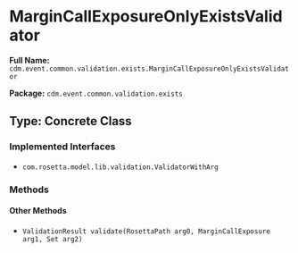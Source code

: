 # MarginCallExposureOnlyExistsValidator

**Full Name:** `cdm.event.common.validation.exists.MarginCallExposureOnlyExistsValidator`

**Package:** `cdm.event.common.validation.exists`

## Type: Concrete Class

### Implemented Interfaces

- `com.rosetta.model.lib.validation.ValidatorWithArg`

### Methods

#### Other Methods

- `ValidationResult validate(RosettaPath arg0, MarginCallExposure arg1, Set arg2)`


